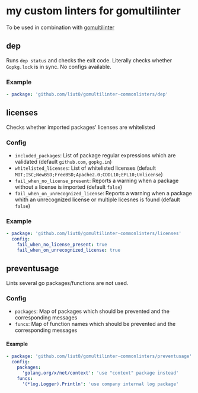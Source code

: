 # my custom linters for gomultilinter

To be used in combination with [gomultilinter](https://github.com/liut0/gomultilinter)

## dep

Runs `dep status` and checks the exit code. Literally checks whether `Gopkg.lock` is in sync.
No configs available.

### Example

```yaml
- package: 'github.com/liut0/gomultilinter-commonlinters/dep'
```

## licenses

Checks whether imported packages' licenses are whitelisted

### Config

- `included_packages`: List of package regular expressions which are validated (default `github.com`, `gopkg.in`)
- `whitelisted_licenses`: List of whitelisted licenses (default `MIT;ISC;NewBSD;FreeBSD;Apache2.0;CDDL10;EPL10;Unlicense`)
- `fail_when_no_license_present`: Reports a warning when a package without a license is imported (default `false`)
- `fail_when_on_unrecognized_license`: Reports a warning when a package whith an unrecognized license or multiple licesnes is found (default `false`)

### Example

```yaml
- package: 'github.com/liut0/gomultilinter-commonlinters/licenses'
  config:
    fail_when_no_license_present: true
    fail_when_on_unrecognized_license: true
```

## preventusage

Lints several go packages/functions are not used.

### Config

- `packages`: Map of packages which should be prevented and the corresponding messages
- `funcs`: Map of function names which should be prevented and the corresponding messages

#### Example

```yaml
- package: 'github.com/liut0/gomultilinter-commonlinters/preventusage'
  config:
    packages:
      'golang.org/x/net/context': 'use "context" package instead'
    funcs:
      '(*log.Logger).Println': 'use company internal log package'
```